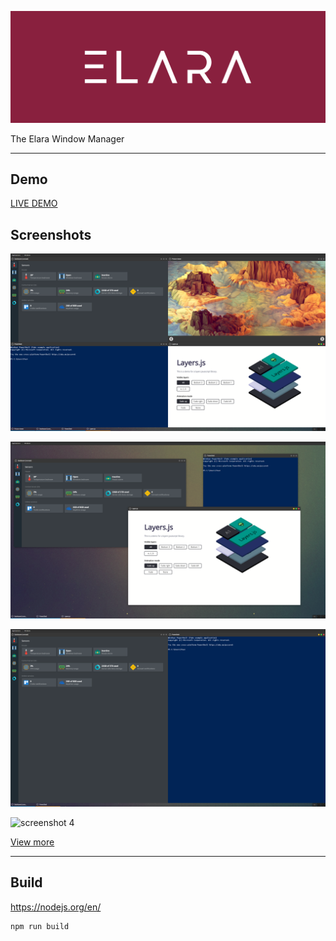 
![banner](logo/banner.svg)

The Elara Window Manager

---

## Demo

[LIVE DEMO](https://hlhielkema.github.io/elara/)

## Screenshots

![screenshot 1](screenshots/screenshot_1.png)


![screenshot 2](screenshots/screenshot_2.png)


![screenshot 3](screenshots/screenshot_3.png)


![screenshot 4](screenshots/screenshot_4.png)

[View more](screenshots/)

---

## Build

https://nodejs.org/en/

```
npm run build
```